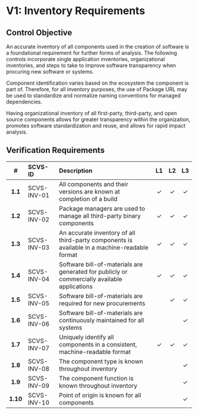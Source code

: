 # V1: Inventory Requirements

## Control Objective

An accurate inventory of all components used in the creation of software is a foundational requirement for further forms of analysis. The following controls incorporate single application inventories, organizational inventories, and steps to take to improve software transparency when procuring new software or systems.

Component identification varies based on the ecosystem the component is part of. Therefore, for all inventory purposes, the use of Package URL may be used to standardize and normalize naming conventions for managed dependencies.

Having organizational inventory of all first-party, third-party, and open source components allows for greater transparency within the organization, promotes software standardization and reuse, and allows for rapid impact analysis.

<div style="page-break-after: always;"> 
</div>

## Verification Requirements

| # | SCVS-ID | Description | L1 | L2 | L3 |
| :---: | :--- | :--- | :---: | :---: | :---: |
| **1.1** | SCVS-INV-01 | All components and their versions are known at completion of a build | ✓ | ✓ | ✓ |
| **1.2** | SCVS-INV-02 | Package managers are used to manage all third-party binary components | ✓ | ✓ | ✓ |
| **1.3** | SCVS-INV-03 | An accurate inventory of all third-party components is available in a machine-readable format | ✓ | ✓ | ✓ |
| **1.4** | SCVS-INV-04 | Software bill-of-materials are generated for publicly or commercially available applications | ✓ | ✓ | ✓ |
| **1.5** | SCVS-INV-05 | Software bill-of-materials are required for new procurements | | ✓ | ✓ |
| **1.6** | SCVS-INV-06 | Software bill-of-materials are continuously maintained for all systems | | | ✓ |
| **1.7** | SCVS-INV-07 | Uniquely identify all components in a consistent, machine-readable format | ✓ | ✓ | ✓ |
| **1.8** | SCVS-INV-08 | The component type is known throughout inventory | | | ✓ |
| **1.9** | SCVS-INV-09 | The component function is known throughout inventory  | | | ✓ |
| **1.10** | SCVS-INV-10 | Point of origin is known for all components | | | ✓ |

